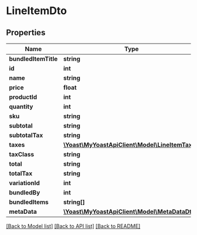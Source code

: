 # LineItemDto

## Properties
Name | Type | Description | Notes
------------ | ------------- | ------------- | -------------
**bundledItemTitle** | **string** |  | [optional] 
**id** | **int** |  | 
**name** | **string** |  | 
**price** | **float** |  | 
**productId** | **int** |  | 
**quantity** | **int** |  | 
**sku** | **string** |  | 
**subtotal** | **string** |  | 
**subtotalTax** | **string** |  | 
**taxes** | [**\Yoast\MyYoastApiClient\Model\LineItemTax[]**](LineItemTax.md) |  | 
**taxClass** | **string** |  | 
**total** | **string** |  | 
**totalTax** | **string** |  | 
**variationId** | **int** |  | 
**bundledBy** | **int** |  | [optional] 
**bundledItems** | **string[]** |  | [optional] 
**metaData** | [**\Yoast\MyYoastApiClient\Model\MetaDataDto[]**](MetaDataDto.md) |  | [optional] 

[[Back to Model list]](../README.md#documentation-for-models) [[Back to API list]](../README.md#documentation-for-api-endpoints) [[Back to README]](../README.md)


